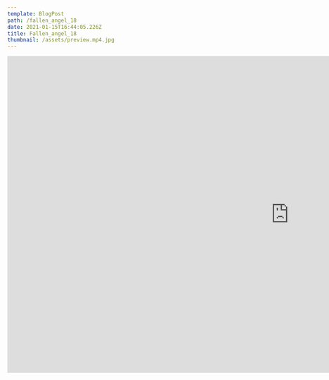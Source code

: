 ```yaml
---
template: BlogPost
path: /fallen_angel_18
date: 2021-01-15T16:44:05.226Z
title: Fallen_angel_18
thumbnail: /assets/preview.mp4.jpg
---
```

<iframe width="1280" height="720" src="https://www.bitporno.com/e/GMOTW6UCFY" frameborder="0" marginwidth=0 marginheight=0 scrolling=no allowfullscreen></iframe>

